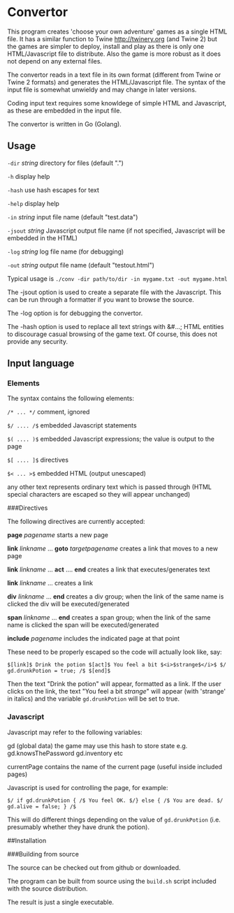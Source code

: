 # Convertor

This program creates 'choose your own adventure' games as a single HTML file. It has a similar function to Twine http://twinery.org (and Twine 2) but the games are simpler to deploy, install and play as there is only one HTML/Javascript file to distribute. Also the game is more robust as it does not depend on any external files.

The convertor reads in a text file in its own format (different from Twine or Twine 2 formats) and generates the HTML/Javascript file. The syntax of the input file is somewhat unwieldy and may change in later versions.

Coding input text requires some knowldege of simple HTML and Javascript, as these are embedded in the input file.

The convertor is written in Go (Golang).

## Usage

  `-dir` *string*
    	directory for files (default ".")
		
  `-h` display help

  `-hash`
    	use hash escapes for text
		
  `-help`
    	display help
		
  `-in` *string*
    	input file name (default "test.data")
		
  `-jsout` *string*
    	Javascript output file name (if not specified, Javascript will be embedded in the HTML)
		
  `-log` *string*
    	log file name (for debugging)
		
  `-out` *string*
    	output file name (default "testout.html")

Typical usage is `./conv -dir path/to/dir -in mygame.txt -out mygame.html`

The -jsout option is used to create a separate file with the Javascript. This can be run through a formatter if you want to browse the source.

The -log option is for debugging the convertor.


The -hash option is used to replace all text strings with &#...; HTML entities to discourage casual browsing of the game text. Of course, this does not provide any security.

## Input language

### Elements

The syntax contains the following elements:

`/* ... */` comment, ignored

`$/ .... /$` embedded Javascript statements

`$( .... )$` embedded Javascript expressions; the value is output to the page

`$[ .... ]$` directives

`$< ... >$` embedded HTML (output unescaped)

any other text represents ordinary text which is passed through (HTML special characters are escaped so they will appear unchanged)

###Directives

The following directives are currently accepted:

**page** *pagename*   starts a new page

**link** *linkname* ... **goto** *targetpagename*    creates a link that moves to a new page

**link** *linkname* ... **act** .... **end**     creates a link that executes/generates text

**link** *linkname* ...    creates a link

**div** *linkname* ... **end**    creates a div group; when the link of the same name is clicked the div will be executed/generated

**span** *linkname* ... **end**    creates a span group; when the link of the same name is clicked the span will be executed/generated

**include** *pagename*   includes the indicated page at that point

These need to be properly escaped so the code will actually look like, say:

	$[link]$ Drink the potion $[act]$ You feel a bit $<i>$strange$</i>$ $/ gd.drunkPotion = true; /$ $[end]$
	
Then the text "Drink the potion" will appear, formatted as a link. If the user clicks on the link, the text "You feel a bit *strange*" will appear (with 'strange' in italics) and the variable `gd.drunkPotion` will be set to true.

### Javascript

Javascript may refer to the following variables:

gd (global data)   the game may use this hash to store state e.g. gd.knowsThePassword gd.inventory etc

currentPage  contains the name of the current page (useful inside included pages)

Javascript is used for controlling the page, for example:

	$/ if gd.drunkPotion { /$ You feel OK. $/} else { /$ You are dead. $/ gd.alive = false; } /$
	
This will do different things depending on the value of `gd.drunkPotion` (i.e. presumably whether they have drunk the potion).

##Installation

###Building from source

The source can be checked out from github or downloaded.

The program can be built from source using the `build.sh` script included with the source distribution.

The result is just a single executable.